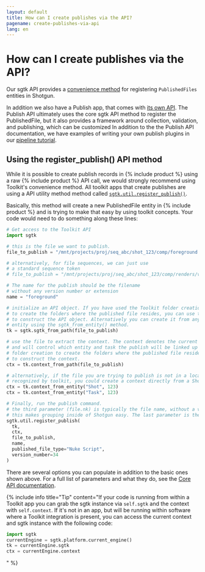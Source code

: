 ```yaml
---
layout: default
title: How can I create publishes via the API?
pagename: create-publishes-via-api
lang: en
---
```


# How can I create publishes via the API?

Our sgtk API provides a [convenience method](https://developer.shotgridsoftware.com/tk-core/utils.html#sgtk.util.register_publish) for registering `PublishedFiles` entities in Shotgun.

In addition we also have a Publish app, that comes with [its own API](https://developer.shotgridsoftware.com/tk-multi-publish2/). 
The Publish API ultimately uses the core sgtk API method to register the PublishedFile, but it also provides a framework around collection, validation, and publishing, which can be customized
In addition to the the Publish API documentation, we have examples of writing your own publish plugins in our [pipeline tutorial](https://developer.shotgridsoftware.com/cb8926fc/?title=Pipeline+Tutorial).

## Using the register_publish() API method
While it is possible to create publish records in {% include product %} using a raw {% include product %} API call, we would strongly recommend using Toolkit's convenience method.
All toolkit apps that create publishes are using a API utility method method called [`sgtk.util.register_publish()`](https://developer.shotgridsoftware.com/tk-core/utils.html#sgtk.util.register_publish).

Basically, this method will create a new PublishedFile entity in {% include product %} and is trying to make that easy by using toolkit concepts. Your code would need to do something along these lines:

```python
# Get access to the Toolkit API
import sgtk

# this is the file we want to publish.
file_to_publish = "/mnt/projects/proj/seq_abc/shot_123/comp/foreground.v034.nk"

# alternatively, for file sequences, we can just use
# a standard sequence token
# file_to_publish = "/mnt/projects/proj/seq_abc/shot_123/comp/renders/v034/foreground.%04d.exr"

# The name for the publish should be the filename
# without any version number or extension
name = "foreground"

# initialize an API object. If you have used the Toolkit folder creation 
# to create the folders where the published file resides, you can use this path
# to construct the API object. Alternatively you can create it from any Shotgun
# entity using the sgtk_from_entity() method.
tk = sgtk.sgtk_from_path(file_to_publish)

# use the file to extract the context. The context denotes the current work area in Toolkit
# and will control which entity and task the publish will be linked up to. If you have used the Toolkit
# folder creation to create the folders where the published file resides, you can use this path
# to construct the context.
ctx = tk.context_from_path(file_to_publish)

# alternatively, if the file you are trying to publish is not in a location that is
# recognized by toolkit, you could create a context directly from a Shotgun entity instead:
ctx = tk.context_from_entity("Shot", 123)
ctx = tk.context_from_entity("Task", 123)

# Finally, run the publish command.
# the third parameter (file.nk) is typically the file name, without a version number.
# this makes grouping inside of Shotgun easy. The last parameter is the version number.
sgtk.util.register_publish(
  tk, 
  ctx, 
  file_to_publish, 
  name, 
  published_file_type="Nuke Script",
  version_number=34
)
```

There are several options you can populate in addition to the basic ones shown above. 
For a full list of parameters and what they do, see the [Core API documentation](https://developer.shotgridsoftware.com/tk-core/utils.html#sgtk.util.register_publish). 

{% include info title="Tip" content="If your code is running from within a Toolkit app you can grab the sgtk instance via `self.sgtk` and the context with `self.context`.
If it's not in an app, but will be running within software where a Toolkit integration is present, you can access the current context and sgtk instance with the following code:

```python
import sgtk
currentEngine = sgtk.platform.current_engine()
tk = currentEngine.sgtk
ctx = currentEngine.context
```
" %}